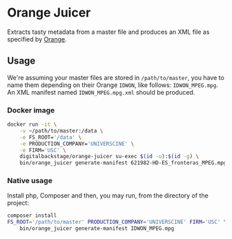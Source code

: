 # Orange Juicer

Extracts tasty metadata from a master file and produces an XML file as
specified by [Orange](http://www.orange.fr/).

## Usage

We're assuming your master files are stored in `/path/to/master`,
you have to name them depending on their Orange `IDWON`, like follows: `IDWON_MPEG.mpg`.
An XML manifest named `IDWON_MPEG.mpg.xml` should be produced.

### Docker image

```sh
docker run -it \
	-v ~/path/to/master:/data \
	-e FS_ROOT='/data' \
	-e PRODUCTION_COMPANY='UNIVERSCINE' \
	-e FIRM='USC' \
	digitalbackstage/orange-juicer su-exec $(id -u):$(id -g) \
	bin/orange_juicer generate-manifest 621982-HD-ES_fronteras_MPEG.mpg
```

### Native usage

Install php, Composer and then, you may run, from the directory of the project:

```sh
composer install
FS_ROOT='/path/to/master' PRODUCTION_COMPANY='UNIVERSCINE' FIRM='USC' \
	bin/orange_juicer generate-manifest IDWON_MPEG.mpg
```
